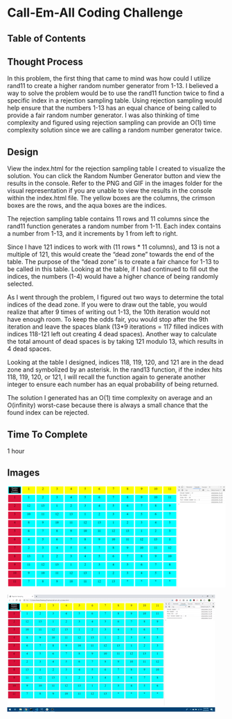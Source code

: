# Call-Em-All Coding Challenge

## Table of Contents

## Thought Process 

In this problem, the first thing that came to mind was how could I utilize rand11 to create a higher random number generator from 1-13. 
I believed a way to solve the problem would be to use the rand11 function twice to find a specific index in a rejection sampling table.
Using rejection sampling would help ensure that the numbers 1-13 has an equal chance of being called to provide a fair random number generator.
I was also thinking of time complexity and figured using rejection sampling can provide an O(1) time complexity solution since we are calling a random number generator twice.

## Design 

View the index.html for the rejection sampling table I created to visualize the solution.  You can click the Random Number Generator button and view the results in the console.
Refer to the PNG and GIF in the images folder for the visual representation if you are unable to view the results in the console within the index.html file.
The yellow boxes are the columns, the crimson boxes are the rows, and the aqua boxes are the indices.

The rejection sampling table contains 11 rows and 11 columns since the rand11 function generates a random number from 1-11. 
Each index contains a number from 1-13, and it increments by 1 from left to right.
 
Since I have 121 indices to work with (11 rows * 11 columns), and 13 is not a multiple of 121, this would create the “dead zone” towards the end of the table. 
The purpose of the “dead zone” is to create a fair chance for 1-13 to be called in this table. 
Looking at the table, if I had continued to fill out the indices, the numbers (1-4) would have a higher chance of being randomly selected. 
 
As I went through the problem, I figured out two ways to determine the total indices of the dead zone. 
If you were to draw out the table, you would realize that after 9 times of writing out 1-13, the 10th iteration would not have enough room. 
To keep the odds fair, you would stop after the 9th iteration and leave the spaces blank (13*9 iterations = 117 filled indices with indices 118-121 left out creating 4 dead spaces). 
Another way to calculate the total amount of dead spaces is by taking 121 modulo 13, which results in 4 dead spaces.
 
Looking at the table I designed, indices 118, 119, 120, and 121 are in the dead zone and symbolized by an asterisk. 
In the rand13 function, if the index hits 118, 119, 120, or 121, I will recall the function again to generate another integer to ensure each number has an equal probability of being returned. 

The solution I generated has an O(1) time complexity on average and an O(infinity) worst-case because there is always a small chance that the found index can be rejected.


## Time To Complete 

1 hour

## Images 

![Visual Display](./images/Console_Display.PNG)

![Gif Display](./images/Demo.gif)


